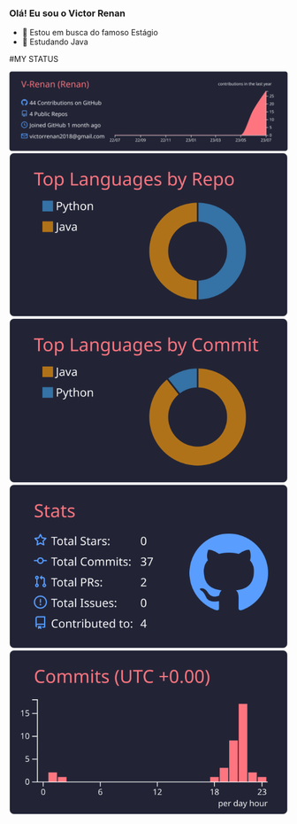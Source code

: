 ### Olá! Eu sou o Victor Renan 

- 🔭 Estou em busca do famoso Estágio
- 🌱 Estudando Java 

#MY STATUS


[![](https://raw.githubusercontent.com/V-Renan/ThicDuck/master/profile-summary-card-output/moonlight/0-profile-details.svg)](https://github.com/vn7n24fzkq/github-profile-summary-cards)
[![](https://raw.githubusercontent.com/V-Renan/ThicDuck/master/profile-summary-card-output/moonlight/1-repos-per-language.svg)](https://github.com/vn7n24fzkq/github-profile-summary-cards) [![](https://raw.githubusercontent.com/V-Renan/ThicDuck/master/profile-summary-card-output/moonlight/2-most-commit-language.svg)](https://github.com/vn7n24fzkq/github-profile-summary-cards)
[![](https://raw.githubusercontent.com/V-Renan/ThicDuck/master/profile-summary-card-output/moonlight/3-stats.svg)](https://github.com/vn7n24fzkq/github-profile-summary-cards) [![](https://raw.githubusercontent.com/V-Renan/ThicDuck/master/profile-summary-card-output/moonlight/4-productive-time.svg)](https://github.com/vn7n24fzkq/github-profile-summary-cards)
